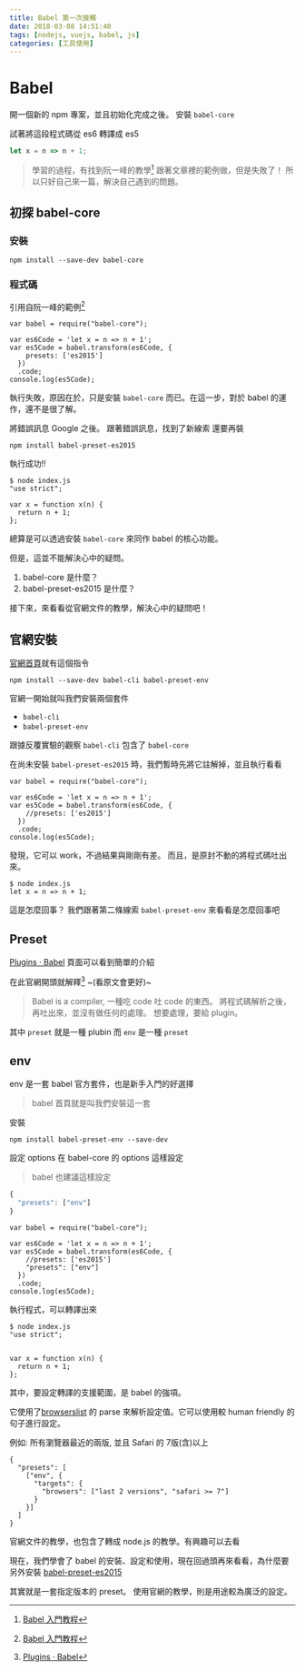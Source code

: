 ```yaml
---
title: Babel 第一次接觸
date: 2018-03-08 14:51:40
tags: [nodejs, vuejs, babel, js]
categories: [工具使用]
---
```

# Babel

開一個新的 npm 專案，並且初始化完成之後。
安裝 `babel-core`


試著將這段程式碼從 es6 轉譯成 es5

```javascript
let x = n => n + 1;
```


> 學習的過程，有找到阮一峰的教學[^babel-ruanyifeng]
> 跟著文章裡的範例做，但是失敗了！
> 所以只好自己來一篇，解決自己遇到的問題。

## 初探 babel-core

### 安裝

```shell
npm install --save-dev babel-core
```

### 程式碼

引用自阮一峰的範例[^babel-ruanyifeng]

```javascript=
var babel = require("babel-core");

var es6Code = 'let x = n => n + 1';
var es5Code = babel.transform(es6Code, {
    presets: ['es2015']
  })
  .code;
console.log(es5Code);
```

執行失敗，原因在於，只是安裝 `babel-core` 而已。在這一步，對於 babel 的運作，還不是很了解。

將錯誤訊息 Google 之後。
跟著錯誤訊息，找到了新線索
還要再裝

```shell
npm install babel-preset-es2015
```

執行成功!!

```shell
$ node index.js
"use strict";

var x = function x(n) {
  return n + 1;
};
```

總算是可以透過安裝 `babel-core` 來同作 babel 的核心功能。

但是，這並不能解決心中的疑問。
1. babel-core 是什麼？
2. babel-preset-es2015 是什麼？

接下來，來看看從官網文件的教學，解決心中的疑問吧！

## 官網安裝

[官網首頁](https://babeljs.io/)就有這個指令

```shell=
npm install --save-dev babel-cli babel-preset-env
```

官網一開始就叫我們安裝兩個套件
- `babel-cli`
- `babel-preset-env`

跟據反覆實驗的觀察 `babel-cli` 包含了 `babel-core`

在尚未安裝 `babel-preset-es2015` 時，我們暫時先將它註解掉，並且執行看看

```javascript=
var babel = require("babel-core");

var es6Code = 'let x = n => n + 1';
var es5Code = babel.transform(es6Code, {
    //presets: ['es2015']
  })
  .code;
console.log(es5Code);
```

發現，它可以 work，不過結果與剛剛有差。
而且，是原封不動的將程式碼吐出來。

```shell
$ node index.js
let x = n => n + 1;
```

這是怎麼回事？
我們跟著第二條線索 `babel-preset-env` 來看看是怎麼回事吧

## Preset

[Plugins · Babel](https://babeljs.io/docs/plugins/) 頁面可以看到簡單的介紹


在此官網開頭就解釋[^babel-preset] ~(看原文會更好)~
> Babel is a compiler, 一種吃 code 吐 code 的東西。
將程式碼解析之後，再吐出來，並沒有做任何的處理。
想要處理，要給 plugin。

其中 `preset` 就是一種 plubin
而 `env` 是一種 `preset`
## env

env 是一套 babel 官方套件，也是新手入門的好選擇

> babel 首頁就是叫我們安裝這一套

安裝
```shell
npm install babel-preset-env --save-dev
```

設定 options
在 babel-core 的 options 這樣設定

>babel 也建議這樣設定

```javascript
{
  "presets": ["env"]
}
```

```javascript=
var babel = require("babel-core");

var es6Code = 'let x = n => n + 1';
var es5Code = babel.transform(es6Code, {
    //presets: ['es2015']
    "presets": ["env"]
  })
  .code;
console.log(es5Code);
```


執行程式，可以轉譯出來

```shell=
$ node index.js
"use strict";


var x = function x(n) {
  return n + 1;
};
```

其中，要設定轉譯的支援範圍，是 babel 的強項。

它使用了[browserslist](https://github.com/ai/browserslist) 的 parse 來解析設定值。它可以使用較 human friendly 的句子進行設定。

例如:
所有瀏覽器最近的兩版, 並且 Safari 的
7版(含)以上

```javascript=
{
  "presets": [
    ["env", {
      "targets": {
        "browsers": ["last 2 versions", "safari >= 7"]
      }
    }]
  ]
}
```

官網文件的教學，也包含了轉成 node.js 的教學。有興趣可以去看

現在，我們學會了 babel 的安裝、設定和使用，現在回過頭再來看看，為什麼要另外安裝 [babel-preset-es2015](https://babeljs.io/docs/plugins/preset-es2015/)

其實就是一套指定版本的 preset。
使用官網的教學，則是用途較為廣泛的設定。


[^babel-ruanyifeng]: [Babel 入門教程](http://www.ruanyifeng.com/blog/2016/01/babel.html)

[^babel-preset]: [Plugins · Babel](https://babeljs.io/docs/plugins/)

